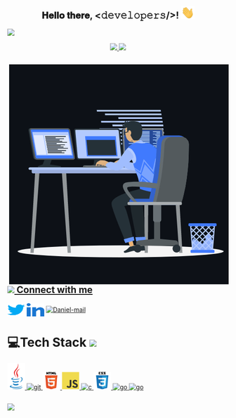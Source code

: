 <div align="center" style type ="text/css">

   ## 𝐇𝐞𝐥𝐥𝐨 𝐭𝐡𝐞𝐫𝐞, <𝚍𝚎𝚟𝚎𝚕𝚘𝚙𝚎𝚛𝚜/>! <img src="https://github.com/ABSphreak/ABSphreak/blob/master/gifs/Hi.gif" width="30px">

</div>

<!--<div align="center">      <img src="https://lh3.googleusercontent.com/daPasD4cyvyH1ferSJa3Uhsq5xlSBSwdRK40HdOJoEcViDwAj7f_x0Ipzu6W2AIZy0c3E4aoUW4f_Pk11-GqVrrdE6cuAwl9qWcFs5S8jSLRbtiiGeJN6pv6rFkrzNPyy6kZuOkkZNDsRYbH61Pl0fXkzKrTgG3gY7Ed7pl35eSwwSMHeM9sXE56LG5k-ZMODQpbZZI0Lv81hlycyeT8NMn5xtgmxd54dfdo5UKtI8jiAlsa2EIvhQhwrobJBWtjG6Y-pp6iv3SxIymse3KgZ02JGYox5ZCTY8AeXSgwKk8Bs7vc3O0bOVEgmYFRFtVK2sLnU-pSVHA8166bL3SFFjfJfMW9J1wKyzIg9fjqQjr6p-euxamnnQg2yRFx-e7ZvyJ7O7JkhUPlvqzjikkSpfh-cmZyWmNHHcyBVhTMrWz0VY_rxBtXYm0exDpxlMD-9YdY6jYmodV6zEMoZY9rffM5sJFW44rmT0w8K81QF74b8pTO21FROUR36NNKL40oqyx8bVVliEUjr35C-XLCML3fgFjhNu-xN6UFyjxqhmBeoPytXf2cthO5w5tgGn4mXsyW3MNHfUWHRSKfinGrkUxUp24CWyPz1P2HpggK2H8geHDdpisqwQW6XBQnHgb_yI3qbkqNgtTtuHLOK6fH2pkvtJgG8lWFdWzQyLa1CMZZ2hK5iisN6D2Zw8UZgTzn3IrmiK13k0oWX76xK00u4PgZ7bpX75EIf8eUq9NXPD_9pXNEAIk=s800-no?authuser=0"  width="200em" ></div> -->

<img src="https://user-images.githubusercontent.com/73097560/115834477-dbab4500-a447-11eb-908a-139a6edaec5c.gif"></a>

<div align="center">
  <a href="https://github.com/bastosydaniel">
  <img height="140em" src="https://github-readme-stats.vercel.app/api?username=bastosydaniel&show_icons=true&theme=dark&include_all_commits=true&count_private=true"/>
  <img height="140em" src="https://github-readme-stats.vercel.app/api/top-langs/?username=bastosydaniel&layout=compact&langs_count=7&theme=dark"/>
</div>


 
  
<p><img align="right" src="https://raw.githubusercontent.com/SubhadeepZilong/SubhadeepZilong/main/icons/animation_500_kxa883sd.gif" alt="Bastosydaniel" /></p>
  
## <img src="https://media.giphy.com/media/iY8CRBdQXODJSCERIr/giphy.gif" width="30px"> Connect with me
<p align="left">
<a href="" target="blank"><img align="center" src="https://raw.githubusercontent.com/SubhadeepZilong/SubhadeepZilong/main/icons/Social/twitter.svg" alt="Daniel-twitter" height="30" width="40" /></a>
<a href="https://www.linkedin.com/in/daniel-bastos-62806320a/" target="blank"><img align="center" src="https://raw.githubusercontent.com/SubhadeepZilong/SubhadeepZilong/main/icons/Social/linked-in-alt.svg" alt="Daniel-linkedin" height="30" width="40" /></a>
<a href="mailto:bastosydaniel@gmail.com" target="blank"><img align="center" src="https://img.icons8.com/color/48/000000/gmail-new.png" alt="Daniel-mail" height="40" width="40" /></a>
</p>



# 💻Tech Stack <img src = "https://media2.giphy.com/media/QssGEmpkyEOhBCb7e1/giphy.gif?cid=ecf05e47a0n3gi1bfqntqmob8g9aid1oyj2wr3ds3mg700bl&rid=giphy.gif" width = 32px>

<p align="left"> <a href="https://www.java.com" target="_blank" rel="noreferrer"> <img src="https://raw.githubusercontent.com/devicons/devicon/master/icons/java/java-original.svg" alt="java" width="40" height="60"/> </a></a> <a href="https://git-scm.com/" target="_blank" rel="noreferrer"> <img src="https://www.vectorlogo.zone/logos/git-scm/git-scm-icon.svg" alt="git" width="40" height="40"/> </a> <a href="https://www.w3.org/html/" target="_blank" rel="noreferrer"> <img src="https://raw.githubusercontent.com/devicons/devicon/master/icons/html5/html5-original-wordmark.svg" alt="html5" width="40" height="40"/> </a> <a href="https://developer.mozilla.org/en-US/docs/Web/JavaScript" target="_blank" rel="noreferrer"> <img src="https://raw.githubusercontent.com/devicons/devicon/master/icons/javascript/javascript-original.svg" alt="javascript" width="40" height="40"/> </a> <a href="" target="_blank" rel="noreferrer"> <img src="https://cdn.jsdelivr.net/gh/devicons/devicon/icons/c/c-original.svg" alt="c" width="40" height="40"/> </a> 
<a href="https://www.w3schools.com/css/" target="_blank" rel="noreferrer"> <img src="https://raw.githubusercontent.com/devicons/devicon/master/icons/css3/css3-original-wordmark.svg" alt="css3" width="40" height="40"/> </a> 
<a href="https://go.dev/" target="_blank" rel="noreferrer"> <img src="https://cdn.jsdelivr.net/gh/devicons/devicon/icons/go/go-original-wordmark.svg" alt="go" width="40" height="50"/> </a>
<a href="https://go.dev/" target="_blank" rel="noreferrer"> <img src="https://cdn.jsdelivr.net/gh/devicons/devicon/icons/docker/docker-original-wordmark.svg" alt="go" width="40" height="50"/> </a>
</p>


##


<img src="https://user-images.githubusercontent.com/73097560/115834477-dbab4500-a447-11eb-908a-139a6edaec5c.gif"></a>


